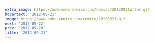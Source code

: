 ```yaml
---
extra_image: https://www.smbc-comics.com/comics/20120921after.gif
hovertext: '2012-09-21'
image: https://www.smbc-comics.com/comics/20120921.gif
next: '2012-09-22'
prev: '2012-09-20'
title: '2012-09-21'
---
```

